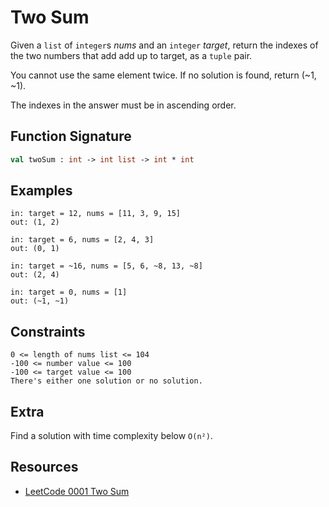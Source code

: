 # Two Sum

Given a `list` of `integer`s *nums* and an `integer` *target*, return the
indexes of the two numbers that add add up to target, as a `tuple` pair.

You cannot use the same element twice. If no solution is found, return (~1, ~1).

The indexes in the answer must be in ascending order.

## Function Signature

```sml
val twoSum : int -> int list -> int * int
```

## Examples

```text
in: target = 12, nums = [11, 3, 9, 15]
out: (1, 2)

in: target = 6, nums = [2, 4, 3]
out: (0, 1)

in: target = ~16, nums = [5, 6, ~8, 13, ~8]
out: (2, 4)

in: target = 0, nums = [1]
out: (~1, ~1)
```

## Constraints

```text
0 <= length of nums list <= 104
-100 <= number value <= 100
-100 <= target value <= 100
There's either one solution or no solution.
```

## Extra

Find a solution with time complexity below `O(n²)`.

## Resources

- [LeetCode 0001 Two Sum][0]

[0]: https://leetcode.com/problems/two-sum/
